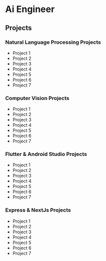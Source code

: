 # Ai Engineer

## Projects
### Natural Language Processing Projects
- Project 1
- Project 2
- Project 3
- Project 4
- Project 5
- Project 6
- Project 7

### Computer Vision Projects
- Project 1
- Project 2
- Project 3
- Project 4
- Project 5
- Project 6
- Project 7

### Flutter & Android Studio Projects
- Project 1
- Project 2
- Project 3
- Project 4
- Project 5
- Project 6
- Project 7

### Express & NextJs Projects
- Project 1
- Project 2
- Project 3
- Project 4
- Project 5
- Project 6
- Project 7

